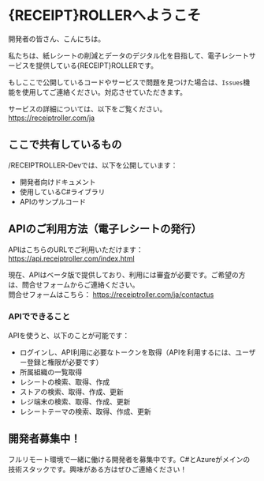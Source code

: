 # {RECEIPT}ROLLERへようこそ

開発者の皆さん、こんにちは。

私たちは、紙レシートの削減とデータのデジタル化を目指して、電子レシートサービスを提供している{RECEIPT}ROLLERです。

もしここで公開しているコードやサービスで問題を見つけた場合は、`Issues`機能を使用してご連絡ください。対応させていただきます。

サービスの詳細については、以下をご覧ください。  
https://receiptroller.com/ja

## ここで共有しているもの

/RECEIPTROLLER-Devでは、以下を公開しています：

- 開発者向けドキュメント
- 使用しているC#ライブラリ
- APIのサンプルコード

## APIのご利用方法（電子レシートの発行）

APIはこちらのURLでご利用いただけます：  
https://api.receiptroller.com/index.html

現在、APIはベータ版で提供しており、利用には審査が必要です。ご希望の方は、問合せフォームからご連絡ください。  
問合せフォームはこちら： https://receiptroller.com/ja/contactus

### APIでできること

APIを使うと、以下のことが可能です：

- ログインし、API利用に必要なトークンを取得（APIを利用するには、ユーザー登録と権限が必要です）
- 所属組織の一覧取得
- レシートの検索、取得、作成
- ストアの検索、取得、作成、更新
- レジ端末の検索、取得、作成、更新
- レシートテーマの検索、取得、作成、更新

## 開発者募集中！

フルリモート環境で一緒に働ける開発者を募集中です。C#とAzureがメインの技術スタックです。興味がある方はぜひご連絡ください！
